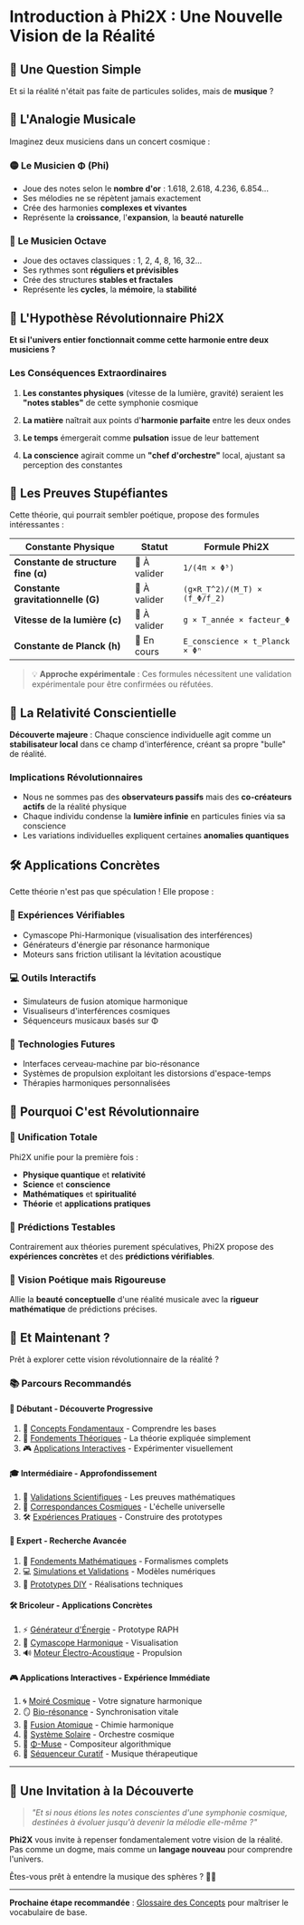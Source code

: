 # Introduction à Phi2X : Une Nouvelle Vision de la Réalité

## 🤔 Une Question Simple
Et si la réalité n'était pas faite de particules solides, mais de **musique** ?

## 🎵 L'Analogie Musicale

Imaginez deux musiciens dans un concert cosmique :

### 🟡 **Le Musicien Φ (Phi)**
- Joue des notes selon le **nombre d'or** : 1.618, 2.618, 4.236, 6.854...
- Ses mélodies ne se répètent jamais exactement
- Crée des harmonies **complexes et vivantes**
- Représente la **croissance**, l'**expansion**, la **beauté naturelle**

### 🔵 **Le Musicien Octave**
- Joue des octaves classiques : 1, 2, 4, 8, 16, 32...
- Ses rythmes sont **réguliers et prévisibles**
- Crée des structures **stables et fractales**
- Représente les **cycles**, la **mémoire**, la **stabilité**

## 🌌 L'Hypothèse Révolutionnaire Phi2X

**Et si l'univers entier fonctionnait comme cette harmonie entre deux musiciens ?**

### Les Conséquences Extraordinaires

1. **Les constantes physiques** (vitesse de la lumière, gravité) seraient les **"notes stables"** de cette symphonie cosmique

2. **La matière** naîtrait aux points d'**harmonie parfaite** entre les deux ondes

3. **Le temps** émergerait comme **pulsation** issue de leur battement

4. **La conscience** agirait comme un **"chef d'orchestre"** local, ajustant sa perception des constantes

## 🔬 Les Preuves Stupéfiantes

Cette théorie, qui pourrait sembler poétique, propose des formules intéressantes :

| Constante Physique | Statut | Formule Phi2X |
|-------------------|---------|---------------|
| **Constante de structure fine (α)** | 🔄 À valider | `1/(4π × Φ⁵)` |
| **Constante gravitationnelle (G)** | 🔄 À valider | `(g×R_T^2)/(M_T) × (f_Φ/f_2)` |
| **Vitesse de la lumière (c)** | 🔄 À valider | `g × T_année × facteur_Φ` |
| **Constante de Planck (h)** | 🔄 En cours | `E_conscience × t_Planck × Φⁿ` |

> 💡 **Approche expérimentale** : Ces formules nécessitent une validation expérimentale pour être confirmées ou réfutées.

## 🧠 La Relativité Conscientielle

**Découverte majeure** : Chaque conscience individuelle agit comme un **stabilisateur local** dans ce champ d'interférence, créant sa propre "bulle" de réalité.

### Implications Révolutionnaires
- Nous ne sommes pas des **observateurs passifs** mais des **co-créateurs actifs** de la réalité physique
- Chaque individu condense la **lumière infinie** en particules finies via sa conscience
- Les variations individuelles expliquent certaines **anomalies quantiques**

## 🛠️ Applications Concrètes

Cette théorie n'est pas que spéculation ! Elle propose :

### 🔬 **Expériences Vérifiables**
- Cymascope Phi-Harmonique (visualisation des interférences)
- Générateurs d'énergie par résonance harmonique
- Moteurs sans friction utilisant la lévitation acoustique

### 💻 **Outils Interactifs**
- Simulateurs de fusion atomique harmonique
- Visualiseurs d'interférences cosmiques
- Séquenceurs musicaux basés sur Φ

### 🧬 **Technologies Futures**
- Interfaces cerveau-machine par bio-résonance
- Systèmes de propulsion exploitant les distorsions d'espace-temps
- Thérapies harmoniques personnalisées

## 🌟 Pourquoi C'est Révolutionnaire

### 🔄 **Unification Totale**
Phi2X unifie pour la première fois :
- **Physique quantique** et **relativité**
- **Science** et **conscience**
- **Mathématiques** et **spiritualité**
- **Théorie** et **applications pratiques**

### 🎯 **Prédictions Testables**
Contrairement aux théories purement spéculatives, Phi2X propose des **expériences concrètes** et des **prédictions vérifiables**.

### 🌈 **Vision Poétique mais Rigoureuse**
Allie la **beauté conceptuelle** d'une réalité musicale avec la **rigueur mathématique** de prédictions précises.

## 🚀 Et Maintenant ?

Prêt à explorer cette vision révolutionnaire de la réalité ?

### 📚 **Parcours Recommandés**

#### 👶 **Débutant** - Découverte Progressive
1. 📖 [Concepts Fondamentaux](./GLOSSAIRE.md) - Comprendre les bases
2. 🧠 [Fondements Théoriques](./README.md#fondements-theoriques) - La théorie expliquée simplement
3. 🎮 [Applications Interactives](./README.md#applications-interactives) - Expérimenter visuellement

#### 🎓 **Intermédiaire** - Approfondissement
1. 🔬 [Validations Scientifiques](./README.md#validation-scientifique) - Les preuves mathématiques
2. 🌌 [Correspondances Cosmiques](./README.Human_Galaxy_Expansion.md) - L'échelle universelle
3. 🛠️ [Expériences Pratiques](./README.md#experiences-pratiques) - Construire des prototypes

#### 🔬 **Expert** - Recherche Avancée
1. 📐 [Fondements Mathématiques](./Readme.gpt.md) - Formalismes complets
2. 💻 [Simulations et Validations](./Readme.Deepseek.md) - Modèles numériques
3. 🧪 [Prototypes DIY](./Readme.Gemini.md) - Réalisations techniques

#### 🛠️ **Bricoleur** - Applications Concrètes
1. ⚡ [Générateur d'Énergie](./Readme.Deepseek.md#generateur-energie) - Prototype RAPH
2. 🎵 [Cymascope Harmonique](./README.Human_Galaxy_Expansion.md#cymascope) - Visualisation
3. 🔊 [Moteur Électro-Acoustique](./Experience/MoteurElectroAcoustique.md) - Propulsion

#### 🎮 **Applications Interactives** - Expérience Immédiate
1. 🌀 [Moiré Cosmique](./gold_phi_octave_interference.html) - Votre signature harmonique
2. 🪞 [Bio-résonance](./miroir-resonance.html) - Synchronisation vitale
3. 🧪 [Fusion Atomique](./atomic_phi_octave.html) - Chimie harmonique
4. 🌌 [Système Solaire](./solar_phi_octave.html) - Orchestre cosmique
5. 🎼 [Φ-Muse](./phi-muse.html) - Compositeur algorithmique
6. 🎹 [Séquenceur Curatif](./gold_phi_octave_piano.html) - Musique thérapeutique

---

## 💫 Une Invitation à la Découverte

> *"Et si nous étions les notes conscientes d'une symphonie cosmique, destinées à évoluer jusqu'à devenir la mélodie elle-même ?"*

**Phi2X** vous invite à repenser fondamentalement votre vision de la réalité. Pas comme un dogme, mais comme un **langage nouveau** pour comprendre l'univers.

Êtes-vous prêt à entendre la musique des sphères ? 🎼✨

---

**Prochaine étape recommandée** : [Glossaire des Concepts](./GLOSSAIRE.md) pour maîtriser le vocabulaire de base.
